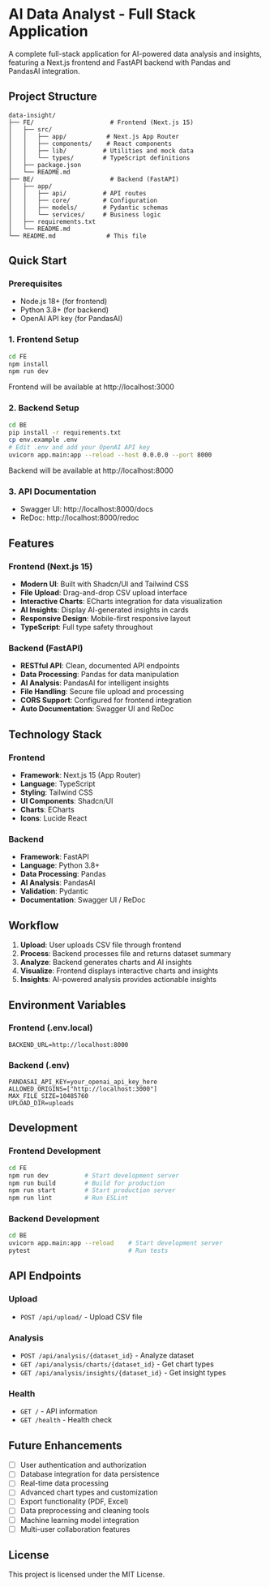 # AI Data Analyst - Full Stack Application

A complete full-stack application for AI-powered data analysis and insights, featuring a Next.js frontend and FastAPI backend with Pandas and PandasAI integration.

## Project Structure

```
data-insight/
├── FE/                     # Frontend (Next.js 15)
│   ├── src/
│   │   ├── app/           # Next.js App Router
│   │   ├── components/    # React components
│   │   ├── lib/          # Utilities and mock data
│   │   └── types/        # TypeScript definitions
│   ├── package.json
│   └── README.md
├── BE/                     # Backend (FastAPI)
│   ├── app/
│   │   ├── api/          # API routes
│   │   ├── core/         # Configuration
│   │   ├── models/       # Pydantic schemas
│   │   └── services/     # Business logic
│   ├── requirements.txt
│   └── README.md
└── README.md              # This file
```

## Quick Start

### Prerequisites
- Node.js 18+ (for frontend)
- Python 3.8+ (for backend)
- OpenAI API key (for PandasAI)

### 1. Frontend Setup
```bash
cd FE
npm install
npm run dev
```
Frontend will be available at http://localhost:3000

### 2. Backend Setup
```bash
cd BE
pip install -r requirements.txt
cp env.example .env
# Edit .env and add your OpenAI API key
uvicorn app.main:app --reload --host 0.0.0.0 --port 8000
```
Backend will be available at http://localhost:8000

### 3. API Documentation
- Swagger UI: http://localhost:8000/docs
- ReDoc: http://localhost:8000/redoc

## Features

### Frontend (Next.js 15)
- **Modern UI**: Built with Shadcn/UI and Tailwind CSS
- **File Upload**: Drag-and-drop CSV upload interface
- **Interactive Charts**: ECharts integration for data visualization
- **AI Insights**: Display AI-generated insights in cards
- **Responsive Design**: Mobile-first responsive layout
- **TypeScript**: Full type safety throughout

### Backend (FastAPI)
- **RESTful API**: Clean, documented API endpoints
- **Data Processing**: Pandas for data manipulation
- **AI Analysis**: PandasAI for intelligent insights
- **File Handling**: Secure file upload and processing
- **CORS Support**: Configured for frontend integration
- **Auto Documentation**: Swagger UI and ReDoc

## Technology Stack

### Frontend
- **Framework**: Next.js 15 (App Router)
- **Language**: TypeScript
- **Styling**: Tailwind CSS
- **UI Components**: Shadcn/UI
- **Charts**: ECharts
- **Icons**: Lucide React

### Backend
- **Framework**: FastAPI
- **Language**: Python 3.8+
- **Data Processing**: Pandas
- **AI Analysis**: PandasAI
- **Validation**: Pydantic
- **Documentation**: Swagger UI / ReDoc

## Workflow

1. **Upload**: User uploads CSV file through frontend
2. **Process**: Backend processes file and returns dataset summary
3. **Analyze**: Backend generates charts and AI insights
4. **Visualize**: Frontend displays interactive charts and insights
5. **Insights**: AI-powered analysis provides actionable insights

## Environment Variables

### Frontend (.env.local)
```env
BACKEND_URL=http://localhost:8000
```

### Backend (.env)
```env
PANDASAI_API_KEY=your_openai_api_key_here
ALLOWED_ORIGINS=["http://localhost:3000"]
MAX_FILE_SIZE=10485760
UPLOAD_DIR=uploads
```

## Development

### Frontend Development
```bash
cd FE
npm run dev          # Start development server
npm run build        # Build for production
npm run start        # Start production server
npm run lint         # Run ESLint
```

### Backend Development
```bash
cd BE
uvicorn app.main:app --reload    # Start development server
pytest                           # Run tests
```

## API Endpoints

### Upload
- `POST /api/upload/` - Upload CSV file

### Analysis
- `POST /api/analysis/{dataset_id}` - Analyze dataset
- `GET /api/analysis/charts/{dataset_id}` - Get chart types
- `GET /api/analysis/insights/{dataset_id}` - Get insight types

### Health
- `GET /` - API information
- `GET /health` - Health check

## Future Enhancements

- [ ] User authentication and authorization
- [ ] Database integration for data persistence
- [ ] Real-time data processing
- [ ] Advanced chart types and customization
- [ ] Export functionality (PDF, Excel)
- [ ] Data preprocessing and cleaning tools
- [ ] Machine learning model integration
- [ ] Multi-user collaboration features

## License

This project is licensed under the MIT License.
